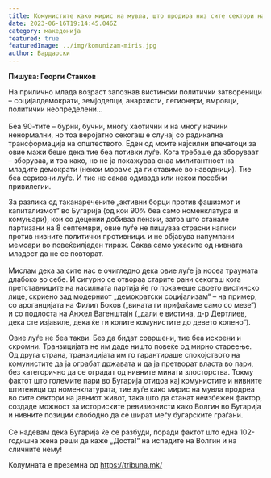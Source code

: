 ```yaml
---
title: Комунистите како мирис на мувла, што продира низ сите сектори на јавниот живот
date: 2023-06-16T19:14:45.046Z
category: македонија
featured: true
featuredImage: ../img/komunizam-miris.jpg
author: Вардарски
---
```

**Пишува: Георги Станков**

На прилично млада возраст запознав вистински политички затвореници – социјалдемократи, земјоделци, анархисти, легионери, вмровци, политички неопределени…\
\
Беа 90-тите – бурни, бучни, многу хаотични и на многу начини ненормални, но тоа веројатно секогаш е случај со радикална трансформација на општеството. Еден од моите најсилни впечатоци за овие мажи беше дека тие беа потивки луѓе. Кога требаше да зборуваат – зборуваа, и тоа како, но не ја покажуваа онаа милитантност на младите демократи (некои мораме да ги ставиме во наводници). Тие беа сериозни луѓе. И тие не сакаа одмазда или некои посебни привилегии.

За разлика од таканаречените „активни борци против фашизмот и капитализмот“ во Бугарија (од кои 90% беа само номенклатура и комуњари), кои со децении добиваа пензии, затоа што станале партизани на 8 септември, овие луѓе не пишуваа страсни написи против нивните политички противници. и не објавува напумпани мемоари во повеќеилјаден тираж. Сакаа само ужасите од нивната младост да не се повторат.\
\
Мислам дека за сите нас е очигледно дека овие луѓе ја носеа траумата длабоко во себе. И сигурно се отвораа старите рани секогаш кога претставниците на насилната партија ќе го покажеше своето вистинско лице, скриено зад модерниот „демократски социјализам“ – на пример, со ароганцијата на Филип Боков („вината ги прифаќаме само со мезе“) и со подлоста на Анжел Вагенштајн („дали е вистина, д-р Дертлиев, дека сте изјавиле, дека ќе ги колите комунистите до девето колено“).

Овие луѓе не беа такви. Без да бидат совршени, тие беа искрени и скромни. Транзицијата не им даде ништо повеќе од мирно стареење. Од друга страна, транзицијата им го гарантираше спокојството на комунистите да ја ограбат државата и да ја претворат власта во пари, без категорично да се оградат од нивните минати злосторства. Токму фактот што големите пари во Бугарија отидоа кај комунистите и нивните штитеници од номенклатурата, тие луѓе како мирис на мувла продреа во сите сектори на јавниот живот, така што да станат неизбежен фактор, создаде можност за историските ревизионисти како Волгин во Бугарија и нивните позиции слободно да се шират меѓу бугарските граѓани.\
\
Се надевам дека Бугарија ќе се разбуди, поради фактот што една 102-годишна жена реши да каже „Доста!“ на испадите на Волгин и на сличните нему!

<!--EndFragment-->

Колумната е преземна од <https://tribuna.mk/>
